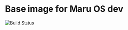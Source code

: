 # Base image for Maru OS dev

[![Build Status](https://travis-ci.org/pdsouza/maruos-docker.svg?branch=master)](https://travis-ci.org/pdsouza/maruos-docker)
